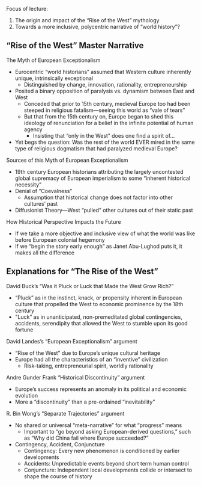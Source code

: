 Focus of lecture:  
1) The origin and impact of the “Rise of the West” mythology  
2) Towards a more inclusive, polycentric narrative of “world history”?  
## “Rise of the West” Master Narrative  
The Myth of European Exceptionalism  
- Eurocentric “world historians” assumed that Western culture inherently unique, intrinsically exceptional  
	- Distinguished by change, innovation, rationality, entrepreneurship  
- Posited a binary opposition of paralysis vs. dynamism between East and West  
	- Conceded that prior to 15th century, medieval Europe too had been steeped in religious fatalism—seeing this world as “vale of tears”  
	- But that from the 15th century on, Europe began to shed this ideology of renunciation for a belief in the infinite potential of human agency  
		- Insisting that “only in the West” does one find a spirit of...  
- Yet begs the question: Was the rest of the world EVER mired in the same type of   religious dogmatism that had paralyzed medieval Europe?  

Sources of this Myth of European Exceptionalism  
- 19th century European historians attributing the largely uncontested global supremacy of European imperialism to some “inherent historical necessity”  
- Denial of “Coevalness”  
	- Assumption that historical change does not factor into other cultures’ past  
- Diffusionist Theory—West “pulled” other cultures out of their static past  

How Historical Perspective Impacts the Future  
- If we take a more objective and inclusive view of what the world was like before European colonial hegemony  
- If we “begin the story early enough” as Janet Abu-Lughod puts it, it makes all the difference  

## Explanations for “The Rise of the West”  

David Buck’s “Was it Pluck or Luck that Made the West Grow Rich?”  
- “Pluck” as in the instinct, knack, or propensity inherent in European culture that propelled the West to economic prominence by the 18th century  
- "Luck” as in unanticipated, non-premeditated global contingencies, accidents,   serendipity that allowed the West to stumble upon its good fortune  

David Landes’s “European Exceptionalism” argument  
- “Rise of the West” due to Europe’s unique cultural heritage  
- Europe had all the characteristics of an “inventive” civilization  
	- Risk-taking, entrepreneurial spirit, worldly rationality  

Andre Gunder Frank “Historical Discontinuity” argument  
- Europe’s success represents an anomaly in its political and economic evolution  
- More a “discontinuity” than a pre-ordained “inevitability”  

R. Bin Wong’s “Separate Trajectories” argument  
- No shared or universal “meta-narrative” for what “progress” means
	- Important to “go beyond asking European-derived questions,” such as “Why did China fail where Europe succeeded?”  
- Contingency, Accident, Conjuncture  
	- Contingency: Every new phenomenon is conditioned by earlier developments  
	- Accidents: Unpredictable events beyond short term human control  
	- Conjuncture: Independent local developments collide or intersect to shape the course of history